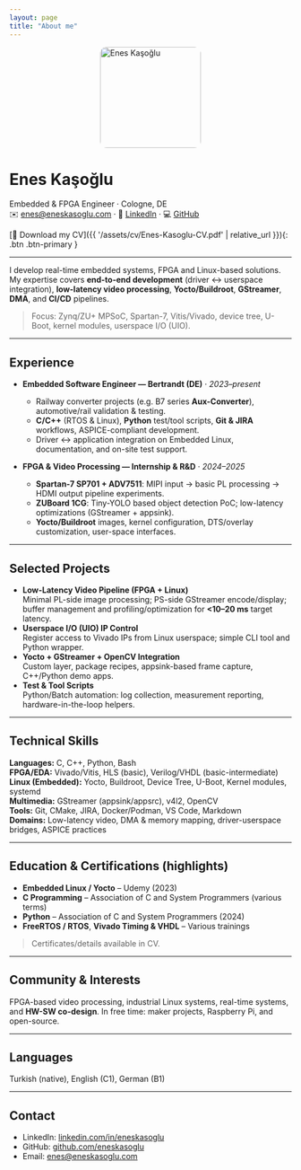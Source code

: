 ```yaml
---
layout: page
title: "About me"
---
```


<img src="{{ '/assets/img/me.jpg' | relative_url }}" alt="Enes Kaşoğlu" width="180" style="border-radius:12px;display:block;margin:0 auto 10px;" />

# Enes Kaşoğlu
Embedded & FPGA Engineer · Cologne, DE  
✉️ enes@eneskasoglu.com · 🔗 [LinkedIn](https://www.linkedin.com/in/eneskasoglu) · 💻 [GitHub](https://github.com/eneskasoglu)

[📄 Download my CV]({{ '/assets/cv/Enes-Kasoglu-CV.pdf' | relative_url }}){: .btn .btn-primary }

---


I develop real-time embedded systems, FPGA and Linux-based solutions. My expertise covers **end-to-end development** (driver ↔ userspace integration), **low-latency video processing**, **Yocto/Buildroot**, **GStreamer**, **DMA**, and **CI/CD** pipelines.

> Focus: Zynq/ZU+ MPSoC, Spartan-7, Vitis/Vivado, device tree, U-Boot, kernel modules, userspace I/O (UIO).

---

## Experience
- **Embedded Software Engineer — Bertrandt (DE)** · *2023–present*  
  - Railway converter projects (e.g. B7 series **Aux-Converter**), automotive/rail validation & testing.  
  - **C/C++** (RTOS & Linux), **Python** test/tool scripts, **Git & JIRA** workflows, ASPICE-compliant development.  
  - Driver ↔ application integration on Embedded Linux, documentation, and on-site test support.

- **FPGA & Video Processing — Internship & R&D** · *2024–2025*  
  - **Spartan-7 SP701 + ADV7511**: MIPI input → basic PL processing → HDMI output pipeline experiments.  
  - **ZUBoard 1CG**: Tiny-YOLO based object detection PoC; low-latency optimizations (GStreamer + appsink).  
  - **Yocto/Buildroot** images, kernel configuration, DTS/overlay customization, user-space interfaces.

---

## Selected Projects
- **Low-Latency Video Pipeline (FPGA + Linux)**  
  Minimal PL-side image processing; PS-side GStreamer encode/display; buffer management and profiling/optimization for **<10–20 ms** target latency.
- **Userspace I/O (UIO) IP Control**  
  Register access to Vivado IPs from Linux userspace; simple CLI tool and Python wrapper.  
- **Yocto + GStreamer + OpenCV Integration**  
  Custom layer, package recipes, appsink-based frame capture, C++/Python demo apps.  
- **Test & Tool Scripts**  
  Python/Batch automation: log collection, measurement reporting, hardware-in-the-loop helpers.

---

## Technical Skills
**Languages:** C, C++, Python, Bash  
**FPGA/EDA:** Vivado/Vitis, HLS (basic), Verilog/VHDL (basic-intermediate)  
**Linux (Embedded):** Yocto, Buildroot, Device Tree, U-Boot, Kernel modules, systemd  
**Multimedia:** GStreamer (appsink/appsrc), v4l2, OpenCV  
**Tools:** Git, CMake, JIRA, Docker/Podman, VS Code, Markdown  
**Domains:** Low-latency video, DMA & memory mapping, driver-userspace bridges, ASPICE practices

---

## Education & Certifications (highlights)
- **Embedded Linux / Yocto** – Udemy (2023)  
- **C Programming** – Association of C and System Programmers (various terms)  
- **Python** – Association of C and System Programmers (2024)  
- **FreeRTOS / RTOS**, **Vivado Timing & VHDL** – Various trainings  
> Certificates/details available in CV.

---

## Community & Interests
FPGA-based video processing, industrial Linux systems, real-time systems, and **HW-SW co-design**. In free time: maker projects, Raspberry Pi, and open-source.

---

## Languages
Turkish (native), English (C1), German (B1)

---

## Contact
- LinkedIn: [linkedin.com/in/eneskasoglu](https://www.linkedin.com/in/eneskasoglu)  
- GitHub: [github.com/eneskasoglu](https://github.com/eneskasoglu)  
- Email: enes@eneskasoglu.com
